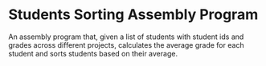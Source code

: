 # Students Sorting Assembly Program
An assembly program that, given a list of students with student ids and grades across different projects, calculates the average grade for each student and sorts students based on their average.
